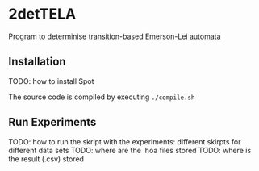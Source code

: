 # 2detTELA
Program to determinise transition-based Emerson-Lei automata

## Installation
TODO: how to install Spot 

The source code is compiled by executing `./compile.sh`

## Run Experiments
TODO: how to run the skript with the experiments: different skirpts for different data sets
TODO: where are the .hoa files stored
TODO: where is the result (.csv) stored
